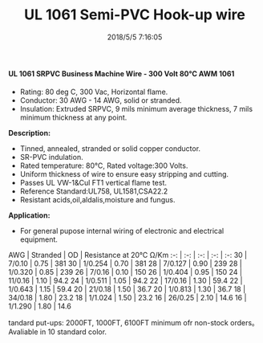 ﻿---
layout: post 
title: UL 1061 Semi-PVC Hook-up wire
tags: SRPVC,Hookup-Wire
categories: wire-cable
overview: 
series: FN10
part_number: 10-1061-0
thumb_img: 
small_img: 
date: 2018/5/5 7:16:05
---




#### UL 1061 SRPVC Business Machine Wire - 300 Volt 80°C AWM 1061

* Rating: 80 deg C, 300 Vac, Horizontal flame.
* Conductor: 30 AWG - 14 AWG, solid or stranded.
* Insulation: Extruded SRPVC, 9 mils minimum average thickness, 7 mils minimum thickness at any point.

__Description:__

* Tinned, annealed, stranded or solid copper conductor.
* SR-PVC indulation.
* Rated temperature: 80℃, Rated voltage:300 Volts.
* Uniform thickness of wire to ensure easy stripping and cutting.
* Passes UL VW-1&amp;Cul FT1 vertical flame test.
* Reference Standard:UL758, UL1581,CSA22.2 
* Resistant acids,oil,aldalis,moisture and fungus. 

__Application:__

* For general pupose internal wiring of electronic and electrical equipment.

AWG | Stranded | OD | Resistance at 20℃ Ω/Km
:-: | :-: |  :-: |  :-: |  :-: 
30 | 7/0.10 | 0.75 | 381
30 | 1/0.254 | 0.70 | 381
28 | 7/0.127 | 0.90 | 239
28 | 1/0.320 | 0.85 | 239
26 | 7/0.16 | 0.10 | 150
26 | 1/0.404 | 0.95 | 150
24 | 11/0.16 | 1.10 | 94.2
24 | 1/0.511 | 1.05 | 94.2
22 | 17/0.16 | 1.30 | 59.4
22 | 1/0.643 | 1.15 | 59.4
20 | 21/0.18 | 1.50 | 36.7
20 | 1/0.813 | 1.30 | 36.7
18 | 34/0.18 | 1.80 | 23.2
18 | 1/1.024 | 1.50 | 23.2
16 | 26/0.25 | 2.10 | 14.6
16 | 1/1.290 | 1.80 | 14.6
 
tandard put-ups: 2000FT, 1000FT, 6100FT minimum ofr non-stock orders。
Avaliable in 10 standard color. 

